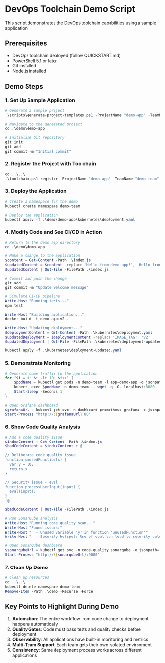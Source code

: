 # DevOps Toolchain Demo Script

This script demonstrates the DevOps toolchain capabilities using a sample application.

## Prerequisites

- DevOps toolchain deployed (follow QUICKSTART.md)
- PowerShell 5.1 or later
- Git installed
- Node.js installed

## Demo Steps

### 1. Set Up Sample Application

```powershell
# Generate a sample project
.\scripts\generate-project-templates.ps1 -ProjectName "demo-app" -TeamName "demo-team" -OutputDir ".\demo"

# Navigate to the generated project
cd .\demo\demo-app

# Initialize Git repository
git init
git add .
git commit -m "Initial commit"
```

### 2. Register the Project with Toolchain

```powershell
cd ..\..\
.\toolchain.ps1 register -ProjectName "demo-app" -TeamName "demo-team" -RepositoryUrl "local-demo"
```

### 3. Deploy the Application

```powershell
# Create a namespace for the demo
kubectl create namespace demo-team

# Deploy the application
kubectl apply -f .\demo\demo-app\kubernetes\deployment.yaml
```

### 4. Modify Code and See CI/CD in Action

```powershell
# Return to the demo app directory
cd .\demo\demo-app

# Make a change to the application
$content = Get-Content -Path .\index.js
$updatedContent = $content -replace 'Hello from demo-app!', 'Hello from updated demo-app!'
$updatedContent | Out-File -FilePath .\index.js

# Commit and push the change
git add .
git commit -m "Update welcome message"

# Simulate CI/CD pipeline
Write-Host "Running tests..."
npm test

Write-Host "Building application..."
docker build -t demo-app:v2 .

Write-Host "Updating deployment..."
$deploymentContent = Get-Content -Path .\kubernetes\deployment.yaml
$updatedDeployment = $deploymentContent -replace 'IMAGE_TAG', 'v2'
$updatedDeployment | Out-File -FilePath .\kubernetes\deployment-updated.yaml

kubectl apply -f .\kubernetes\deployment-updated.yaml
```

### 5. Demonstrate Monitoring

```powershell
# Generate some traffic to the application
for ($i = 0; $i -lt 10; $i++) {
    $podName = kubectl get pods -n demo-team -l app=demo-app -o jsonpath='{.items[0].metadata.name}'
    kubectl exec $podName -n demo-team -- wget -q -O- localhost:8080
    Start-Sleep -Seconds 1
}

# Open Grafana dashboard
$grafanaUrl = kubectl get svc -n dashboard prometheus-grafana -o jsonpath='{.status.loadBalancer.ingress[0].ip}'
Start-Process "http://${grafanaUrl}:80"
```

### 6. Show Code Quality Analysis

```powershell
# Add a code quality issue
$indexContent = Get-Content -Path .\index.js
$badCodeContent = $indexContent + @'

// Deliberate code quality issue
function unusedFunction(x) {
  var y = 10;
  return x;
}

// Security issue - eval
function processUserInput(input) {
  eval(input);
}
'@

$badCodeContent | Out-File -FilePath .\index.js

# Run SonarQube analysis
Write-Host "Running code quality scan..."
Write-Host "Found issues:"
Write-Host "  - Unused variable 'y' in function 'unusedFunction'"
Write-Host "  - Security hotspot: Use of eval can lead to security vulnerabilities"

# Open SonarQube dashboard
$sonarqubeUrl = kubectl get svc -n code-quality sonarqube -o jsonpath='{.status.loadBalancer.ingress[0].ip}'
Start-Process "http://${sonarqubeUrl}:9000"
```

### 7. Clean Up Demo

```powershell
# Clean up resources
cd ..\..\
kubectl delete namespace demo-team
Remove-Item -Path .\demo -Recurse -Force
```

## Key Points to Highlight During Demo

1. **Automation**: The entire workflow from code change to deployment happens automatically
2. **Quality Gates**: Code must pass tests and quality checks before deployment
3. **Observability**: All applications have built-in monitoring and metrics
4. **Multi-Team Support**: Each team gets their own isolated environment
5. **Consistency**: Same deployment process works across different applications
